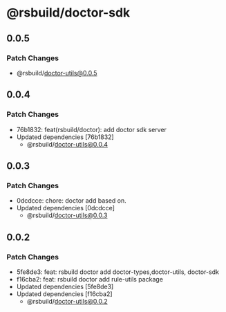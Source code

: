 # @rsbuild/doctor-sdk

## 0.0.5

### Patch Changes

- @rsbuild/doctor-utils@0.0.5

## 0.0.4

### Patch Changes

- 76b1832: feat(rsbuild/doctor): add doctor sdk server
- Updated dependencies [76b1832]
  - @rsbuild/doctor-utils@0.0.4

## 0.0.3

### Patch Changes

- 0dcdcce: chore: doctor add based on.
- Updated dependencies [0dcdcce]
  - @rsbuild/doctor-utils@0.0.3

## 0.0.2

### Patch Changes

- 5fe8de3: feat: rsbuild doctor add doctor-types,doctor-utils, doctor-sdk
- f16cba2: feat: rsbuild doctor add rule-utils package
- Updated dependencies [5fe8de3]
- Updated dependencies [f16cba2]
  - @rsbuild/doctor-utils@0.0.2
